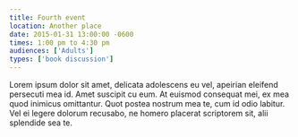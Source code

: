 ```yaml
---
title: Fourth event
location: Another place
date: 2015-01-31 13:00:00 -0600
times: 1:00 pm to 4:30 pm
audiences: ['Adults']
types: ['book discussion']
---
```

Lorem ipsum dolor sit amet, delicata adolescens eu vel, apeirian eleifend persecuti mea id. Amet suscipit cu eum. At euismod consequat mei, ex mea quod inimicus omittantur. Quot postea nostrum mea te, cum id odio labitur. Vel ei legere dolorum recusabo, ne homero placerat scriptorem sit, alii splendide sea te.
